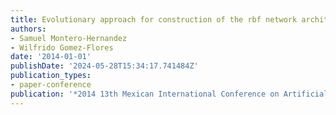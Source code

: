 ```yaml
---
title: Evolutionary approach for construction of the rbf network architecture
authors:
- Samuel Montero-Hernandez
- Wilfrido Gomez-Flores
date: '2014-01-01'
publishDate: '2024-05-28T15:34:17.741484Z'
publication_types:
- paper-conference
publication: '*2014 13th Mexican International Conference on Artificial Intelligence*'
---
```

